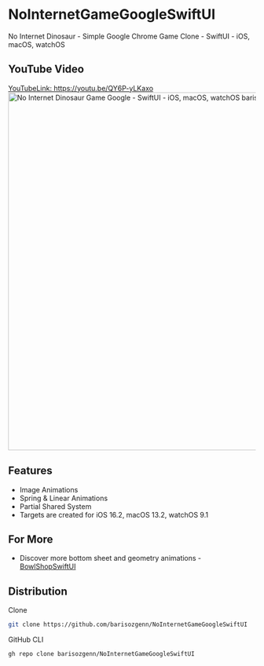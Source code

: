 # NoInternetGameGoogleSwiftUI
No Internet Dinosaur - Simple Google Chrome Game Clone - SwiftUI - iOS, macOS, watchOS

## YouTube Video
<a href="https://youtu.be/QY6P-yLKaxo" target="_blank">
YouTubeLink: https://youtu.be/QY6P-yLKaxo
<img src="https://repository-images.githubusercontent.com/588699516/74e4cb54-be2e-4cee-b266-7e618a8df218" width="729" title="No Internet Dinosaur Game Google - SwiftUI - iOS, macOS, watchOS barisozgen"/>
</a>

## Features
- Image Animations
- Spring & Linear Animations
- Partial Shared System
- Targets are created for iOS 16.2, macOS 13.2, watchOS 9.1 

## For More

- Discover more bottom sheet and geometry animations - [BowlShopSwiftUI](https://github.com/barisozgenn/BowlShopSwiftUI)

## Distribution

Clone

```bash
git clone https://github.com/barisozgenn/NoInternetGameGoogleSwiftUI
```
GitHub CLI

```bash
gh repo clone barisozgenn/NoInternetGameGoogleSwiftUI
```
